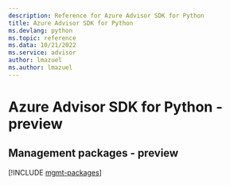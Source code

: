 ```yaml
---
description: Reference for Azure Advisor SDK for Python
title: Azure Advisor SDK for Python
ms.devlang: python
ms.topic: reference
ms.data: 10/21/2022
ms.service: advisor
author: lmazuel
ms.author: lmazuel
---
```

# Azure Advisor SDK for Python - preview

## Management packages - preview
[!INCLUDE [mgmt-packages](advisor-mgmt-index.md)]